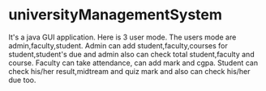 # universityManagementSystem
It's a java GUI application. Here is 3 user mode. The users mode are admin,faculty,student. Admin can add student,faculty,courses for student,student's due and admin also can check total student,faculty and course. Faculty can take attendance, can add mark and cgpa. Student can check his/her result,midtream and quiz mark and also can check his/her due too.
